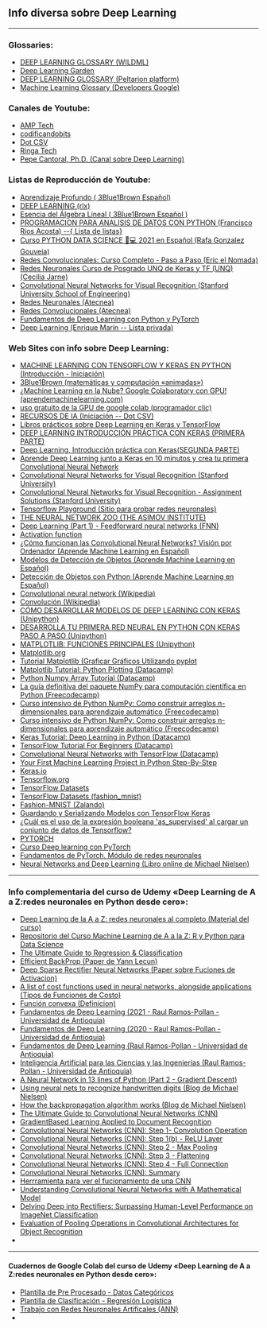 ## Info diversa sobre Deep Learning
------------

### Glossaries:
- [DEEP LEARNING GLOSSARY (WILDML)](http://www.wildml.com/deep-learning-glossary/)
- [Deep Learning Garden](https://deeplearning.lipingyang.org/deep-learning-glossary/)
- [DEEP LEARNING GLOSSARY (Peltarion platform)](https://peltarion.com/knowledge-center/documentation/glossary)
- [Machine Learning Glossary (Developers Google)](https://developers.google.com/machine-learning/glossary?hl=es_419)

### Canales de Youtube:
- <a href="https://www.youtube.com/channel/UCG4H4Qf-ZU9Ycr_PQ4egqDQ" target="_blank" rel="noopener noreferrer">AMP Tech</a>
- <a href="https://www.youtube.com/channel/UCFVF0MpD1lNdU5VL3Pz67Yw" target="_blank" rel="noopener noreferrer">codificandobits</a>
- <a href="https://www.youtube.com/channel/UCy5znSnfMsDwaLlROnZ7Qbg" target="_blank" rel="noopener noreferrer">Dot CSV</a>
- <a href="https://www.youtube.com/channel/UCm9QZ70KuIVShztZ7HmE4NQ" target="_blank" rel="noopener noreferrer">Ringa Tech</a>
- [Pepe Cantoral, Ph.D. (Canal sobre Deep Learning)](https://www.youtube.com/channel/UCsNnA_5iXEHWMs7VxOYk33Q)

### Listas de Reproducción de Youtube:
- <a href="https://www.youtube.com/playlist?list=PLIb_io8a5NB0CP5ktJE9qaLd6GOfh1Z9m" target="_blank" rel="noopener noreferrer">Aprendizaje Profundo (
3Blue1Brown Español)</a>
- <a href="https://www.youtube.com/playlist?list=PL8ytk70JVz1-YmW2YnFFDMroi_ZSggFgn" target="_blank" rel="noopener noreferrer">DEEP LEARNING (rlx)</a>
- <a href="https://www.youtube.com/playlist?list=PLIb_io8a5NB2DddFf-PwvZDCOUNT1GZoA" target="_blank" rel="noopener noreferrer">Esencia del Álgebra Lineal (
3Blue1Brown Español
)</a>
- <a href="https://www.youtube.com/channel/UCsxY1x5w2hQQpxiEltethiA/playlists?view=50&sort=dd&shelf_id=5" target="_blank" rel="noopener noreferrer">PROGRAMACION PARA ANALISIS DE DATOS CON PYTHON (Francisco Rios Acosta) --{ Lista de listas}</a>
- <a href="https://www.youtube.com/playlist?list=PLbDLkhJ5sFvBJC6XnRSHMltAdKXI7Drw9" target="_blank" rel="noopener noreferrer">Curso PYTHON DATA SCIENCE 🐍💻 2021 en Español (Rafa Gonzalez Gouveia)</a>
- <a href="https://www.youtube.com/playlist?list=PLMF23FOyQZQtQGcX12H5NnFU7SiNwmTVV" target="_blank" rel="noopener noreferrer">Redes Convolucionales: Curso Completo - Paso a Paso (Eric el Nomada)</a>
- <a href="https://www.youtube.com/playlist?list=PLPzZePdvCAs6puSth3X5EU3BAvuT_mdTk" target="_blank" rel="noopener noreferrer">Redes Neuronales Curso de Posgrado UNQ de Keras y TF (UNQ) (Cecilia Jarne)</a>
- [Convolutional Neural Networks for Visual Recognition (Stanford University School of Engineering)](https://www.youtube.com/playlist?list=PL3FW7Lu3i5JvHM8ljYj-zLfQRF3EO8sYv)
- [Redes Neuronales (Atecnea)](https://www.youtube.com/playlist?list=PLyDzGuMm1rUFaa2uaXiJUrk5-4VtCen_f)
- [Redes Convolucionales (Atecnea)](https://www.youtube.com/playlist?list=PLyDzGuMm1rUGE_KTycfUaFIQ3f-mGm8A_)
- [Fundamentos de Deep Learning con Python y PyTorch](https://www.youtube.com/playlist?list=PLWzLQn_hxe6ZlC9-YMt3nN0Eo-ZpOJuXd)
- <a href="https://www.youtube.com/playlist?list=PLJEe15qBQuSapVCxEUgrjya-GLb5A5w5v" target="_blank" rel="noopener noreferrer">Deep Learning (Enrique Marín -- Lista privada)</a>

### Web Sites con info sobre Deep Learning:
- <a href="https://www.luisllamas.es/machine-learning-con-tensorflow-y-keras-en-python/" target="_blank" rel="noopener noreferrer">MACHINE LEARNING CON TENSORFLOW Y KERAS EN PYTHON (Introducción - Iniciación)</a>
- [3Blue1Brown (matemáticas y computación «animadas»)](https://www.3blue1brown.com/)
- [¿Machine Learning en la Nube? Google Colaboratory con GPU! (aprendemachinelearning.com)](https://www.aprendemachinelearning.com/machine-learning-en-la-nube-google-colaboratory-con-gpu/)
- [uso gratuito de la GPU de google colab (programador clic)](https://programmerclick.com/article/55411636052/)
- <a href="https://docs.google.com/document/d/1TSxb0JrjaN4I4vRI7r-XpYuw5DxPdE2EQsCWu5irTYs/edit" target="_blank" rel="noopener noreferrer">RECURSOS DE IA (Iniciación -- Dot CSV)</a>
- <a href="https://torres.ai/deeplearning/" target="_blank" rel="noopener noreferrer">Libros prácticos sobre Deep Learning en Keras y TensorFlow</a>
- <a href="https://torres.ai/deep-learning-inteligencia-artificial-keras/" target="_blank" rel="noopener noreferrer">DEEP LEARNING INTRODUCCIÓN PRÁCTICA CON KERAS (PRIMERA PARTE)</a>
- <a href="https://torres.ai/deep-learning-inteligencia-artificial-keras-2a-parte/" target="_blank" rel="noopener noreferrer">Deep Learning, Introducción práctica con Keras(SEGUNDA PARTE)</a>
- <a href="https://medium.com/@adriaciurana" target="_blank" rel="noopener noreferrer">Aprende Deep Learning junto a Keras en 10 minutos y crea tu primera Convolutional Neural Network</a>
- [Convolutional Neural Networks for Visual Recognition (Stanford University)](https://cs231n.github.io/)
- [Convolutional Neural Networks for Visual Recognition - Assignment Solutions (Stanford University)](https://github.com/jariasf/CS231n)
- [Tensorflow Playground (Sitio para probar redes neuronales)](https://playground.tensorflow.org/)
- [THE NEURAL NETWORK ZOO (THE ASIMOV INSTITUTE)](https://www.asimovinstitute.org/neural-network-zoo/)
- [Deep Learning (Part 1) - Feedforward neural networks (FNN)](https://training.galaxyproject.org/training-material/topics/statistics/tutorials/FNN/tutorial.html)
- [Activation function](https://en.wikipedia.org/wiki/Activation_function)
- <a href="https://aprendemachinelearning.com/?s=convolutional" target="_blank" rel="noopener noreferrer">¿Cómo funcionan las Convolutional Neural Networks? Visión por Ordenador (Aprende Machine Learning en Español)</a>
- [Modelos de Detección de Objetos (Aprende Machine Learning en Español)](https://aprendemachinelearning.com/modelos-de-deteccion-de-objetos/)
- [Detección de Objetos con Python (Aprende Machine Learning en Español)](https://aprendemachinelearning.com/deteccion-de-objetos-con-python-yolo-keras-tutorial/)
- [Convolutional neural network (Wikipedia)](https://en.wikipedia.org/wiki/Convolutional_neural_network)
- [Convolución (Wikipedia)](https://es.wikipedia.org/wiki/Convoluci%C3%B3n)
- [CÓMO DESARROLLAR MODELOS DE DEEP LEARNING CON KERAS (Unipython)](https://unipython.com/como-desarrollar-modelos-de-deep-learning-con-keras/)
- [DESARROLLA TU PRIMERA RED NEURAL EN PYTHON CON KERAS PASO A PASO (Unipython)](https://unipython.com/desarrolla-primera-red-neural-python-keras-paso-paso/#:~:text=Keras%20es%20una%20librer%C3%ADa%20Python,unas%20pocas%20l%C3%ADneas%20de%20c%C3%B3digo.)
- [MATPLOTLIB: FUNCIONES PRINCIPALES (Unipython)](https://unipython.com/matplotlib-funciones-principales/)
- [Matplotlib.org](https://matplotlib.org/)
- [Tutorial Matplotlib (Graficar Gráficos Utilizando pyplot](https://likegeeks.com/es/tutorial-matplotlib/)
- [Matplotlib Tutorial: Python Plotting (Datacamp)](https://www.datacamp.com/community/tutorials/matplotlib-tutorial-python)
- [Python Numpy Array Tutorial (Datacamp)](https://www.datacamp.com/community/tutorials/python-numpy-tutorial)
- [La guía definitiva del paquete NumPy para computación científica en Python (Freecodecamp)](https://www.freecodecamp.org/espanol/news/la-guia-definitiva-del-paquete-numpy-para-computacion-cientifica-en-python/)
- [Curso intensivo de Python NumPy: Como construir arreglos n-dimensionales para aprendizaje automático (Freecodecamp)](https://www.freecodecamp.org/espanol/news/curso-intensivo-de-python-numpy-como-construir-arreglos-n-dimensionales-para-aprendizaje-automatico/)
- [Curso intensivo de Python NumPy: Como construir arreglos n-dimensionales para aprendizaje automático (Freecodecamp)](https://www.freecodecamp.org/espanol/news/curso-intensivo-de-python-numpy-como-construir-arreglos-n-dimensionales-para-aprendizaje-automatico/)
- [Keras Tutorial: Deep Learning in Python (Datacamp)](https://www.datacamp.com/community/tutorials/deep-learning-python)
- [TensorFlow Tutorial For Beginners (Datacamp)](https://www.datacamp.com/community/tutorials/tensorflow-tutorial)
- [Convolutional Neural Networks with TensorFlow (Datacamp)](https://www.datacamp.com/community/tutorials/cnn-tensorflow-python)
- [Your First Machine Learning Project in Python Step-By-Step](https://machinelearningmastery.com/machine-learning-in-python-step-by-step/)
- [Keras.io](https://keras.io/)
- [Tensorflow.org](https://www.tensorflow.org/)
- [TensorFlow Datasets](https://www.tensorflow.org/datasets)
- [TensorFlow Datasets (fashion_mnist)](https://www.tensorflow.org/datasets/catalog/fashion_mnist)
- [Fashion-MNIST (Zalando)](https://github.com/zalandoresearch/fashion-mnist)
- [Guardando y Serializando Modelos con TensorFlow Keras](https://www.tensorflow.org/guide/keras/save_and_serialize?hl=es)
- [¿Cuál es el uso de la expresión booleana 'as_supervised' al cargar un conjunto de datos de Tensorflow?](https://stackoverflow.com/questions/62310937/what-is-the-use-of-as-supervised-boolean-expression-while-loading-a-tensorflow)
- [PYTORCH](https://pytorch.org/)
- [Curso Deep learning con PyTorch](https://mlearninglab.com/2020/03/14/curso-de-introduccion-a-pytorch/)
- [Fundamentos de PyTorch. Módulo de redes neuronales](https://mlearninglab.com/2020/02/23/fundamentos-de-pytorch-modulo-de-redes-neuronales/)
- [Neural Networks and Deep Learning (Libro online de Michael Nielsen)](http://neuralnetworksanddeeplearning.com/)
------------

### Info complementaria del curso de Udemy «Deep Learning de A a Z:redes neuronales en Python desde cero»:
- [Deep Learning de la A a Z: redes neuronales al completo (Material del curso)](https://github.com/joanby/deeplearning-az)
- [Repositorio del Curso Machine Learning de A a la Z: R y Python para Data Science](https://github.com/joanby/machinelearning-az)
- [The Ultimate Guide to Regression & Classification](https://www.superdatascience.com/blogs/the-ultimate-guide-to-regression-classification)
- [Efficient BackProp (Paper de Yann Lecun)](http://persagen.com/files/ml_files/LeCun%20YA%20(2012)%20Efficient%20backprop.pdf)
- [Deep Sparse Rectifier Neural Networks (Paper sobre Fuciones de Activacion)](https://proceedings.mlr.press/v15/glorot11a/glorot11a.pdf)
- [A list of cost functions used in neural networks, alongside applications (Tipos de Funciones de Costo)](https://stats.stackexchange.com/questions/154879/a-list-of-cost-functions-used-in-neural-networks-alongside-applications)
- [Función convexa (Definicion)](https://es.wikipedia.org/wiki/Funci%C3%B3n_convexa)
- [Fundamentos de Deep Learning (2021 - Raul Ramos-Pollan - Universidad de Antioquia)](https://github.com/rramosp/2021.deeplearning)
- [Fundamentos de Deep Learning (2020 - Raul Ramos-Pollan - Universidad de Antioquia)](https://github.com/rramosp/2020.deeplearning)
- [Fundamentos de Deep Learning (Raul Ramos-Pollan - Universidad de Antioquia)](https://rramosp.github.io/2021.deeplearning/intro.html)
- [Inteligencia Artificial para las Ciencias y las Ingenierías (Raul Ramos-Pollan - Universidad de Antioquia)](https://rramosp.github.io/ai4eng.v1.20211.udea/intro.html)
- [A Neural Network in 13 lines of Python (Part 2 - Gradient Descent)](https://iamtrask.github.io/2015/07/27/python-network-part2/)
- [Using neural nets to recognize handwritten digits (Blog de Michael Nielsen)](http://neuralnetworksanddeeplearning.com/chap1.html)
- [How the backpropagation algorithm works (Blog de Michael Nielsen)](http://neuralnetworksanddeeplearning.com/chap2.html)
- [The Ultimate Guide to Convolutional Neural Networks (CNN)](https://www.superdatascience.com/blogs/the-ultimate-guide-to-convolutional-neural-networks-cnn)
- [GradientBased Learning Applied to Document Recognition](http://vision.stanford.edu/cs598_spring07/papers/Lecun98.pdf)
- [Convolutional Neural Networks (CNN): Step 1- Convolution Operation](https://www.superdatascience.com/blogs/convolutional-neural-networks-cnn-step-1-convolution-operation)
- [Convolutional Neural Networks (CNN): Step 1(b) - ReLU Layer](https://www.superdatascience.com/blogs/convolutional-neural-networks-cnn-step-1b-relu-layer/)
- [Convolutional Neural Networks (CNN): Step 2 - Max Pooling](https://www.superdatascience.com/blogs/convolutional-neural-networks-cnn-step-2-max-pooling/)
- [Convolutional Neural Networks (CNN): Step 3 - Flattening](https://www.superdatascience.com/blogs/convolutional-neural-networks-cnn-step-3-flattening/)
- [Convolutional Neural Networks (CNN): Step 4 - Full Connection](https://www.superdatascience.com/blogs/convolutional-neural-networks-cnn-step-4-full-connection)
- [Convolutional Neural Networks (CNN): Summary](https://www.superdatascience.com/blogs/convolutional-neural-networks-cnn-summary/)
- [Herrramienta para ver el fucionamiento de una CNN](https://www.cs.ryerson.ca/~aharley/vis/conv/flat.html)
- [Understanding Convolutional Neural Networks with A Mathematical Model](https://arxiv.org/pdf/1609.04112.pdf)
- [Delving Deep into Rectifiers: Surpassing Human-Level Performance on ImageNet Classification](https://arxiv.org/pdf/1502.01852v1.pdf)
- [Evaluation of Pooling Operations in Convolutional Architectures for Object Recognition](http://ais.uni-bonn.de/papers/icann2010_maxpool.pdf)
- []()
------------

#### Cuadernos de Google Colab del curso de Udemy «Deep Learning de A a Z:redes neuronales en Python desde cero»:
- [Plantilla de Pre Procesado - Datos Categóricos](https://colab.research.google.com/drive/1pZVBW4c6Q19cdTNn96V3BMg8jp3NanO6)
- [Plantilla de Clasificación - Regresión Logística](https://colab.research.google.com/drive/1KM0mIgZ4y8d2OvdxpadQsIUsCW3YAcbR)
- [Trabajo con Redes Neuronales Artificales (ANN)](https://colab.research.google.com/drive/1ZZQb2IEC76u_z8ifdgDv0xxIsrihuVds)
- []()
